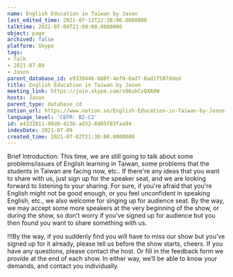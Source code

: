 ```yaml
---
name: English Education in Taiwan by Jason
last_edited_time: 2021-07-13T22:38:00.0000000
talktime: 2021-07-09T21:00:00.0000000
object: page
archived: false
platform: Skype
tags:
- Talk
- 2021-07-09
- Jason
parent_database_id: e9339446-880f-4ef0-8ad7-8ad1f507dded
title: English Education in Taiwan by Jason
meeting_link: https://join.skype.com/v06ubCvQXA0W
hosts: Jason
parent_type: database_id
notion_url: https://www.notion.so/English-Education-in-Taiwan-by-Jason-e433381198a9423bad328d05f83faa94
language_level: 'CEFR: B2-C2'
id: e4333811-98a9-423b-ad32-8d05f83faa94
indexDate: 2021-07-09
created_time: 2021-07-02T21:30:00.0000000
---
```





Brief Introduction: This time, we are still going to talk about some problems/issues of English learning in Taiwan, some problems that the students in Taiwan are facing now, etc.. If there're any ideas that you want to share with us, just sign up for the speaker seat, and we are looking forward to listening to your sharing. 
For sure, if you're afraid that you're English might not be good enough, or you feel unconfident in speaking English, etc., we also welcome for singing up for audience seat. By the way, we may accept some more speakers at the very beginning of the show, or during the show, so don't worry if you've signed up for audience but you then found you want to share something with us.

!!!By the way, if you suddenly find you will have to miss our show but you’ve signed up for it already, please tell us before the show starts, cheers.
If you have any questions, please contact the host. Or fill in the feedback form we provide at the end of each show. In either way, we’ll be able to know your demands, and contact you individually.

